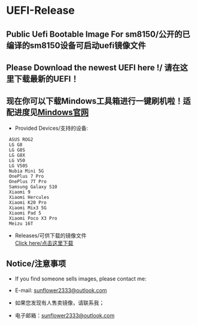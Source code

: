 # UEFI-Release  
## Public Uefi Bootable Image For sm8150/公开的已编译的sm8150设备可启动uefi镜像文件  
## Please Download the newest UEFI here !/ 请在这里下载最新的UEFI！

## 现在你可以下载Mindows工具箱进行一键刷机啦！适配进度见[Mindows官网](http://mindows.cn/)

* Provided Devices/支持的设备:  
```
 ASUS ROG2
 LG G8
 LG G8S
 LG G8X
 LG V50
 LG V50S
 Nubia Mini 5G
 OnePlus 7 Pro
 OnePlus 7T Pro
 Samsung Galaxy S10
 Xiaomi 9
 Xiaomi Hercules
 Xiaomi K20 Pro
 Xiaomi Mix3 5G
 Xiaomi Pad 5
 Xiaomi Poco X3 Pro
 Meizu 16T
```
* Releases/可供下载的镜像文件  
  [Click here/点击这里下载](https://github.com/sunflower2333/UEFI-Release/releases)
  
## Notice/注意事项  
* If you find someone sells images, please contact me:  
* E-mail: sunflower2333@outlook.com  
  
* 如果您发现有人售卖镜像，请联系我；
* 电子邮箱：sunflower2333@outlook.com
